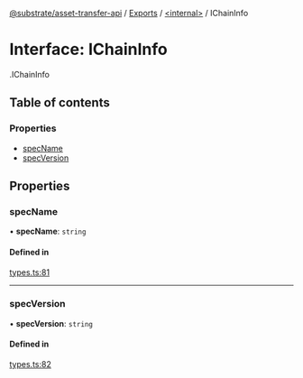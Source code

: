 [@substrate/asset-transfer-api](../README.md) / [Exports](../modules.md) / [<internal\>](../modules/internal_.md) / IChainInfo

# Interface: IChainInfo

[<internal>](../modules/internal_.md).IChainInfo

## Table of contents

### Properties

- [specName](internal_.IChainInfo.md#specname)
- [specVersion](internal_.IChainInfo.md#specversion)

## Properties

### specName

• **specName**: `string`

#### Defined in

[types.ts:81](https://github.com/paritytech/asset-transfer-api/blob/84176ef/src/types.ts#L81)

___

### specVersion

• **specVersion**: `string`

#### Defined in

[types.ts:82](https://github.com/paritytech/asset-transfer-api/blob/84176ef/src/types.ts#L82)
